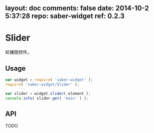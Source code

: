 layout: doc
comments: false
date: 2014-10-2 5:37:28
repo: saber-widget
ref: 0.2.3
---

# Slider

轮播图控件。


## Usage

``` javascript
var widget = require( 'saber-widget' );
require( 'saber-widget/Slider' );

var slider = widget.slider( element );
console.info( slider.get( 'main' ) );
```

## API

TODO

